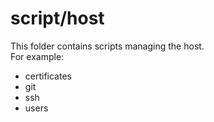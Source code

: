 script/host
===========

This folder contains scripts managing the host.  
For example:
  - certificates
  - git
  - ssh
  - users
